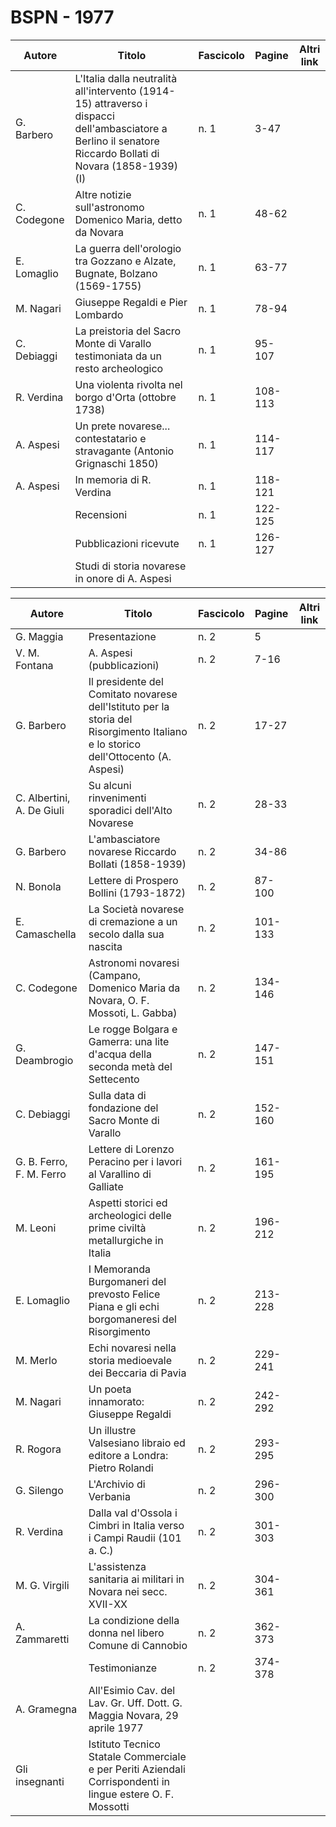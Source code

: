 # BSPN - 1977

| Autore      | Titolo                                                                                                                                                      | Fascicolo | Pagine  | Altri link |
|-------------|-------------------------------------------------------------------------------------------------------------------------------------------------------------|-----------|---------|------------|
| G. Barbero  | L'Italia dalla neutralità all'intervento (1914-15) attraverso i dispacci dell'ambasciatore a Berlino il senatore Riccardo Bollati di Novara (1858-1939) (I) | n. 1      | 3-47    |            |
| C. Codegone | Altre notizie sull'astronomo Domenico Maria, detto da Novara                                                                                                | n. 1      | 48-62   |            |
| E. Lomaglio | La guerra dell'orologio tra Gozzano e Alzate, Bugnate, Bolzano (1569-1755)                                                                                  | n. 1      | 63-77   |            |
| M. Nagari   | Giuseppe Regaldi e Pier Lombardo                                                                                                                            | n. 1      | 78-94   |            |
| C. Debiaggi | La preistoria del Sacro Monte di Varallo testimoniata da un resto archeologico                                                                              | n. 1      | 95-107  |            |
| R. Verdina  | Una violenta rivolta nel borgo d'Orta (ottobre 1738)                                                                                                        | n. 1      | 108-113 |            |
| A. Aspesi   | Un prete novarese... contestatario e stravagante (Antonio Grignaschi 1850)                                                                                  | n. 1      | 114-117 |            |
| A. Aspesi   | In memoria di R. Verdina                                                                                                                                    | n. 1      | 118-121 |            |
|             | Recensioni                                                                                                                                                  | n. 1      | 122-125 |            |
|             | Pubblicazioni ricevute                                                                                                                                      | n. 1      | 126-127 |            |
|             | Studi di storia novarese in onore di A. Aspesi                                                                                                              |           |         |            |

| Autore                    | Titolo                                                                                                                            | Fascicolo | Pagine  | Altri link |
|---------------------------|-----------------------------------------------------------------------------------------------------------------------------------|-----------|---------|------------|
| G. Maggia                 | Presentazione                                                                                                                     | n. 2      | 5       |            |
| V. M. Fontana             | A. Aspesi (pubblicazioni)                                                                                                         | n. 2      | 7-16    |            |
| G. Barbero                | Il presidente del Comitato novarese dell'Istituto per la storia del Risorgimento Italiano e lo storico dell'Ottocento (A. Aspesi) | n. 2      | 17-27   |            |
| C. Albertini, A. De Giuli | Su alcuni rinvenimenti sporadici dell'Alto Novarese                                                                               | n. 2      | 28-33   |            |
| G. Barbero                | L'ambasciatore novarese Riccardo Bollati (1858-1939)                                                                              | n. 2      | 34-86   |            |
| N. Bonola                 | Lettere di Prospero Bollini (1793-1872)                                                                                           | n. 2      | 87-100  |            |
| E. Camaschella            | La Società novarese di cremazione a un secolo dalla sua nascita                                                                   | n. 2      | 101-133 |            |
| C. Codegone               | Astronomi novaresi (Campano, Domenico Maria da Novara, O. F. Mossoti, L. Gabba)                                                   | n. 2      | 134-146 |            |
| G. Deambrogio             | Le rogge Bolgara e Gamerra: una lite d'acqua della seconda metà del Settecento                                                    | n. 2      | 147-151 |            |
| C. Debiaggi               | Sulla data di fondazione del Sacro Monte di Varallo                                                                               | n. 2      | 152-160 |            |
| G. B. Ferro, F. M. Ferro  | Lettere di Lorenzo Peracino per i lavori al Varallino di Galliate                                                                 | n. 2      | 161-195 |            |
| M. Leoni                  | Aspetti storici ed archeologici delle prime civiltà metallurgiche in Italia                                                       | n. 2      | 196-212 |            |
| E. Lomaglio               | I Memoranda Burgomaneri del prevosto Felice Piana e gli echi borgomaneresi del Risorgimento                                       | n. 2      | 213-228 |            |
| M. Merlo                  | Echi novaresi nella storia medioevale dei Beccaria di Pavia                                                                       | n. 2      | 229-241 |            |
| M. Nagari                 | Un poeta innamorato: Giuseppe Regaldi                                                                                             | n. 2      | 242-292 |            |
| R. Rogora                 | Un illustre Valsesiano libraio ed editore a Londra: Pietro Rolandi                                                                | n. 2      | 293-295 |            |
| G. Silengo                | L'Archivio di Verbania                                                                                                            | n. 2      | 296-300 |            |
| R. Verdina                | Dalla val d'Ossola i Cimbri in Italia verso i Campi Raudii (101 a. C.)                                                            | n. 2      | 301-303 |            |
| M. G. Virgili             | L'assistenza sanitaria ai militari in Novara nei secc. XVII-XX                                                                    | n. 2      | 304-361 |            |
| A. Zammaretti             | La condizione della donna nel libero Comune di Cannobio                                                                           | n. 2      | 362-373 |            |
|                           | Testimonianze                                                                                                                     | n. 2      | 374-378 |            |
| A. Gramegna               | All'Esimio Cav. del Lav. Gr. Uff. Dott. G. Maggia Novara, 29 aprile 1977                                                          |           |         |            |
| Gli insegnanti            | Istituto Tecnico Statale Commerciale e per Periti Aziendali Corrispondenti in lingue estere O. F. Mossotti                        |           |         |            |
